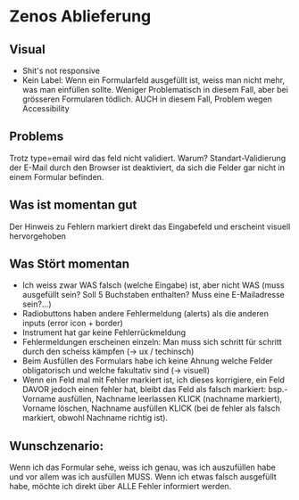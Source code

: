 # Zenos Ablieferung

## Visual
- Shit's not responsive
- Kein Label: Wenn ein Formularfeld ausgefüllt ist, weiss man nicht mehr, was man einfüllen sollte. Weniger Problematisch in diesem Fall, aber bei grösseren Formularen tödlich. AUCH in diesem Fall, Problem wegen Accessibility

## Problems

Trotz type=email wird das feld nicht validiert. Warum?
Standart-Validierung der E-Mail durch den Browser ist deaktiviert, da sich die Felder gar nicht in einem Formular befinden.


## Was ist momentan gut

Der Hinweis zu Fehlern markiert direkt das Eingabefeld und erscheint visuell hervorgehoben

## Was Stört momentan

- Ich weiss zwar WAS falsch (welche Eingabe) ist, aber nicht WAS (muss ausgefüllt sein? Soll 5 Buchstaben enthalten? Muss eine E-Mailadresse sein?...) 
- Radiobuttons haben andere Fehlermeldung (alerts) als die anderen inputs (error icon + border)
- Instrument hat gar keine Fehlerrückmeldung
- Fehlermeldungen erscheinen einzeln: Man muss sich schritt für schritt durch den scheiss kämpfen (-> ux / techinsch)
- Beim Ausfüllen des Formulars habe ich keine Ahnung welche Felder obligatorisch und welche fakultativ sind (-> visuell)
- Wenn ein Feld mal mit Fehler markiert ist, ich dieses korrigiere, ein Feld DAVOR jedoch einen fehler hat, bleibt das Feld als falsch markiert: bsp.- Vorname ausfüllen, Nachname leerlassen KLICK (nachname markiert), Vorname löschen, Nachname ausfüllen KLICK (bei de fehler als falsch markiert, obwohl Nachname richtig ist).


## Wunschzenario: 
Wenn ich das Formular sehe, weiss ich genau, was ich auszufüllen habe und vor allem was ich ausfüllen MUSS.
Wenn ich etwas falsch ausgefüllt habe, möchte ich direkt über ALLE Fehler informiert werden.
